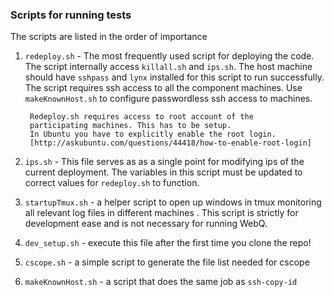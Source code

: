 ### Scripts for running tests

The scripts are listed in the order of importance


1. `redeploy.sh` - The most frequently used script for deploying the code.
   The script internally access `killall.sh` and `ips.sh`.  The host machine
   should have `sshpass` and `lynx` installed for this script to run
   successfully.  The script requires ssh access to all the component machines.
   Use `makeKnownHost.sh` to configure passwordless ssh access to machines.

        Redeploy.sh requires access to root account of the
        participating machines. This has to be setup.
        In Ubuntu you have to explicitly enable the root login.
        [http://askubuntu.com/questions/44418/how-to-enable-root-login]

2. `ips.sh` - This file serves as as a single point for modifying ips of the
   current deployment. The variables in this script must be updated to correct
   values for `redeploy.sh` to function.

3. `startupTmux.sh` - a helper script to open up windows in tmux monitoring all
   relevant log files in different machines . This script is strictly for
   development ease and is not necessary for running WebQ.

4. `dev_setup.sh` - execute this file after the first time you clone the repo!
5. `cscope.sh` - a simple script to generate the file list needed for cscope
6. `makeKnownHost.sh` - a script that does the same job as `ssh-copy-id`

